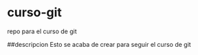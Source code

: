 # curso-git
repo para el curso de git

##descripcion
Esto se acaba de crear para seguir el curso de git
